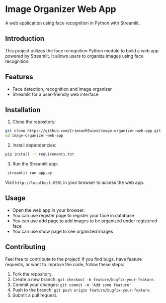# Image Organizer Web App

A web application using face recognition in Python with Streamlit.

## Introduction

This project utilizes the face recognition Python module to build a web app powered by Streamlit. It allows users to organize images using face recognition.

## Features

- Face detection, recognition and image organizer
- Streamlit for a user-friendly web interface

## Installation

1. Clone the repository:

```bash
git clone https://github.com/CrimsonREwind/image-organizer-web-app.git
cd image-organizer-web-app
```

2. Install dependencies:

```bash
pip install -r requirements.txt
```

3. Run the Streamlit app:

```bash
 streamlit run app.py
```

Visit `http://localhost:8501` in your browser to access the web app.

 ## Usage

- Open the web app in your browser.
- You can use register page to register your face in database
- You can use add page to add images to be organized under registered face
- You can use show page to see organized images

## Contributing

Feel free to contribute to the project! If you find bugs, have feature requests, or want to improve the code, follow these steps:

1. Fork the repository.
2. Create a new branch: `git checkout -b feature/bugfix-your-feature`.
3. Commit your changes: `git commit -m 'Add some feature'`.
4. Push to the branch: `git push origin feature/bugfix-your-feature`.
5. Submit a pull request.
